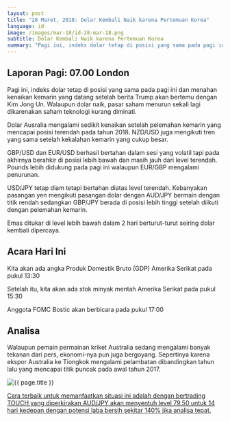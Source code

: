 ```yaml
---
layout: post
title: "28 Maret, 2018: Dolar Kembali Naik karena Pertemuan Korea"
language: id
image: /images/mar-18/id-28-mar-18.png
subtitle: Dolar Kembali Naik karena Pertemuan Korea
summary: "Pagi ini, indeks dolar tetap di posisi yang sama pada pagi ini dan menahan kenaikan kemarin yang datang setelah berita Trump akan bertemu dengan Kim Jong Un. Walaupun dolar naik, pasar saham menurun sekali lagi dikarenakan saham teknologi kurang diminati"
---
```

## Laporan Pagi: 07.00 London

Pagi ini, indeks dolar tetap di posisi yang sama pada pagi ini dan menahan kenaikan kemarin yang datang setelah berita Trump akan bertemu dengan Kim Jong Un. Walaupun dolar naik, pasar saham menurun sekali lagi dikarenakan saham teknologi kurang diminati.

Dolar Ausralia mengalami sedikit kenaikan setelah pelemahan kemarin yang mencapai posisi terendah pada tahun 2018. NZD/USD juga mengikuti tren yang sama setelah kekalahan kemarin yang cukup besar.

GBP/USD dan EUR/USD berhasil bertahan dalam sesi yang volatil tapi pada akhirnya berahkir di posisi lebih bawah dan masih jauh dari level terendah. Pounds lebih didukung pada pagi ini walaupun EUR/GBP mengalami penurunan.

USD/JPY tetap diam tetapi bertahan diatas level terendah. Kebanyakan pasangan yen mengikuti pasangan dolar dengan AUD/JPY bermain dengan titik rendah sedangkan GBP/JPY berada di posisi lebih tinggi setelah diikuti dengan pelemahan kemarin.

Emas ditukar di level lebih bawah dalam 2 hari berturut-turut seiring dolar kembali dipercaya.

## Acara Hari Ini

Kita akan ada angka Produk Domestik Bruto (GDP) Amerika Serikat pada pukul 13:30

Setelah itu, kita akan ada stok minyak mentah Amerika Serikat pada pukul 15:30

Anggota FOMC Bostic akan berbicara pada pukul 17:00

## Analisa

Walaupun pemain permainan kriket Australia sedang mengalami banyak tekanan dari pers, ekonomi-nya pun juga bergoyang. Sepertinya karena ekspor Australia ke Tiongkok mengalami pelambatan dibandingkan tahun lalu yang mencapai titik puncak pada awal tahun 2017.

<img src="{{ site.url }}/images/mar-18/id-28-mar-18.png" alt="{{ page.title }}" title="{{ page.title }}">

<a href="%LINK%%?currency=USD&market=forex&underlying=frxAUDJPY&formname=touchnotouch&duration_amount=14&duration_units=d&amount=10&amount_type=stake&expiry_type=duration&barrier=79.5" target="_blank">Cara terbaik untuk memanfaatkan situasi ini adalah dengan bertrading TOUCH yang diperkirakan AUD/JPY akan menyentuh level 79.50 untuk 14 hari kedepan dengan potensi laba bersih sekitar 140% jika analisa tepat.</a>
